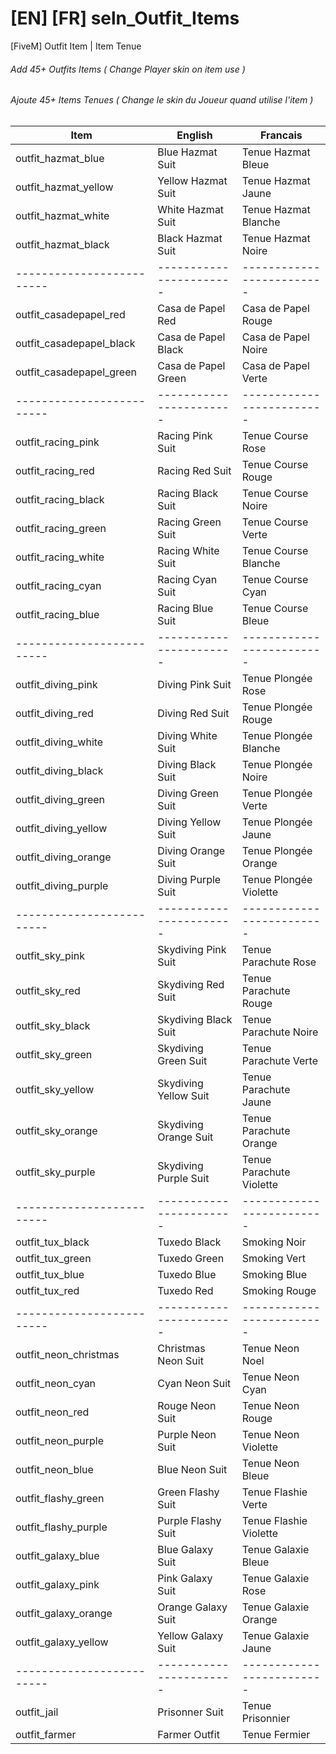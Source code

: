 
# [EN]  [FR] seln_Outfit_Items
[FiveM] Outfit Item | Item Tenue 

###### Add 45+ Outfits Items ( Change Player skin on item use )
###### Ajoute 45+ Items Tenues ( Change le skin du Joueur quand utilise l'item )

| Item                      | English                 | Francais                  |
| ------------------------- | ----------------------- | ------------------------- |
| outfit_hazmat_blue        | Blue Hazmat Suit        | Tenue Hazmat Bleue        |
| outfit_hazmat_yellow      | Yellow Hazmat Suit      | Tenue Hazmat Jaune        |   
| outfit_hazmat_white       | White Hazmat Suit       | Tenue Hazmat Blanche      |
| outfit_hazmat_black       | Black Hazmat Suit       | Tenue Hazmat Noire        |
| ------------------------- | ----------------------- | ------------------------- |
| outfit_casadepapel_red    | Casa de Papel Red       | Casa de Papel Rouge       |
| outfit_casadepapel_black  | Casa de Papel Black     | Casa de Papel Noire       |
| outfit_casadepapel_green  | Casa de Papel Green     | Casa de Papel Verte       |
| ------------------------- | ----------------------- | ------------------------- |
| outfit_racing_pink        | Racing Pink Suit        | Tenue Course Rose         |
| outfit_racing_red         | Racing Red Suit         | Tenue Course Rouge        |
| outfit_racing_black       | Racing Black Suit       | Tenue Course Noire        |
| outfit_racing_green       | Racing Green Suit       | Tenue Course Verte        |
| outfit_racing_white       | Racing White Suit       | Tenue Course Blanche      |
| outfit_racing_cyan        | Racing Cyan Suit        | Tenue Course Cyan         |
| outfit_racing_blue        | Racing Blue Suit        | Tenue Course Bleue        |
| ------------------------- | ----------------------- | ------------------------- |
| outfit_diving_pink        | Diving Pink Suit        | Tenue Plongée Rose        |
| outfit_diving_red         | Diving Red Suit         | Tenue Plongée Rouge       | 
| outfit_diving_white       | Diving White Suit       | Tenue Plongée Blanche     | 
| outfit_diving_black       | Diving Black Suit       | Tenue Plongée Noire       |
| outfit_diving_green       | Diving Green Suit       | Tenue Plongée Verte       | 
| outfit_diving_yellow      | Diving Yellow Suit      | Tenue Plongée Jaune       | 
| outfit_diving_orange      | Diving Orange Suit      | Tenue Plongée Orange      | 
| outfit_diving_purple      | Diving Purple Suit      | Tenue Plongée Violette    | 
| ------------------------- | ----------------------- | ------------------------- |
| outfit_sky_pink           | Skydiving Pink Suit     | Tenue Parachute Rose      | 
| outfit_sky_red            | Skydiving Red Suit      | Tenue Parachute Rouge     | 
| outfit_sky_black          | Skydiving Black Suit    | Tenue Parachute Noire     | 
| outfit_sky_green          | Skydiving Green Suit    | Tenue Parachute Verte     | 
| outfit_sky_yellow         | Skydiving Yellow Suit   | Tenue Parachute Jaune     | 
| outfit_sky_orange         | Skydiving Orange Suit   | Tenue Parachute Orange    | 
| outfit_sky_purple         | Skydiving Purple Suit   | Tenue Parachute Violette  | 
| ------------------------- | ----------------------- | ------------------------- |
| outfit_tux_black          | Tuxedo Black            | Smoking Noir              |
| outfit_tux_green          | Tuxedo Green            | Smoking Vert              |
| outfit_tux_blue           | Tuxedo Blue             | Smoking Blue              |
| outfit_tux_red            | Tuxedo Red              | Smoking Rouge             |
| ------------------------- | ----------------------- | ------------------------- |
| outfit_neon_christmas     | Christmas Neon Suit     | Tenue Neon Noel           |
| outfit_neon_cyan          | Cyan Neon Suit          | Tenue Neon Cyan           | 
| outfit_neon_red           | Rouge Neon Suit         | Tenue Neon Rouge          | 
| outfit_neon_purple        | Purple Neon Suit        | Tenue Neon Violette       | 
| outfit_neon_blue          | Blue Neon Suit          | Tenue Neon Bleue          | 
| outfit_flashy_green       | Green Flashy Suit       | Tenue Flashie Verte       |
| outfit_flashy_purple      | Purple Flashy Suit      | Tenue Flashie Violette    |
| outfit_galaxy_blue        | Blue Galaxy Suit        | Tenue Galaxie Bleue       |
| outfit_galaxy_pink        | Pink Galaxy Suit        | Tenue Galaxie Rose        |
| outfit_galaxy_orange      | Orange Galaxy Suit      | Tenue Galaxie Orange      |
| outfit_galaxy_yellow      | Yellow Galaxy Suit      | Tenue Galaxie Jaune       |
| ------------------------- | ----------------------- | ------------------------- |
| outfit_jail               | Prisonner Suit          | Tenue Prisonnier          |
| outfit_farmer             | Farmer Outfit           | Tenue Fermier             | 


